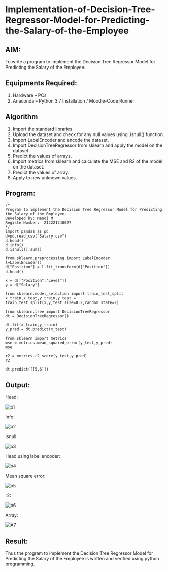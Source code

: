 # Implementation-of-Decision-Tree-Regressor-Model-for-Predicting-the-Salary-of-the-Employee

## AIM:
To write a program to implement the Decision Tree Regressor Model for Predicting the Salary of the Employee.

## Equipments Required:
1. Hardware – PCs
2. Anaconda – Python 3.7 Installation / Moodle-Code Runner

## Algorithm
1. Import the standard libraries.
2. Upload the dataset and check for any null values using .isnull() function.
3. Import LabelEncoder and encode the dataset.
4. Import DecisionTreeRegressor from sklearn and apply the model on the dataset.
5. Predict the values of arrays.
6. Import metrics from sklearn and calculate the MSE and R2 of the model on the dataset.
7. Predict the values of array.
8. Apply to new unknown values.

## Program:
~~~
/*
Program to implement the Decision Tree Regressor Model for Predicting the Salary of the Employee.
Developed by: Manoj M
RegisterNumber:  212221240027
*/
import pandas as pd
d=pd.read_csv("Salary.csv")
d.head()
d.info()
d.isnull().sum()

from sklearn.preprocessing import LabelEncoder
l=LabelEncoder()
d["Position"] = l.fit_transform(d["Position"])
d.head()

x = d[["Position","Level"]]
y = d["Salary"]

from sklearn.model_selection import train_test_split
x_train,x_test,y_train,y_test = train_test_split(x,y,test_size=0.2,random_state=2)

from sklearn.tree import DecisionTreeRegressor
dt = DecisionTreeRegressor()

dt.fit(x_train,y_train)
y_pred = dt.predict(x_test)

from sklearn import metrics
mse = metrics.mean_squared_error(y_test,y_pred)
mse

r2 = metrics.r2_score(y_test,y_pred)
r2

dt.predict([[5,6]])
~~~

## Output:
Head:


![b1](https://user-images.githubusercontent.com/94588708/173001293-1198177f-29f8-4a55-965c-3faa6ca875f0.jpg)


Info:


![b2](https://user-images.githubusercontent.com/94588708/173001339-5611634f-97dc-44a9-8eb1-1445e3a597b3.jpg)

Isnull:

![b3](https://user-images.githubusercontent.com/94588708/173001401-6064f01d-50eb-4698-907c-b4b941160f7c.jpg)


Head using label encoder:



![b4](https://user-images.githubusercontent.com/94588708/173001488-48aace55-c088-43fa-b058-17ab5cdd4de1.jpg)

Mean square error:


![b5](https://user-images.githubusercontent.com/94588708/173001584-a87bd65a-5e8a-4393-9d9c-919c4b6b8efe.jpg)



r2:



![b6](https://user-images.githubusercontent.com/94588708/173001644-32610925-6c96-44e9-83d1-00471d23c322.jpg)

Array:




![A7](https://user-images.githubusercontent.com/94588708/173001695-187c2487-da73-4b35-8672-38cc3166c0f1.png)





## Result:
Thus the program to implement the Decision Tree Regressor Model for Predicting the Salary of the Employee is written and verified using python programming.
